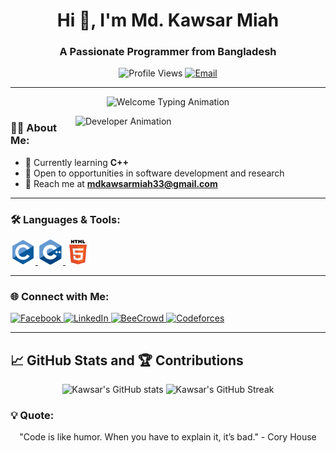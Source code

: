 <h1 align="center">Hi 👋, I'm Md. Kawsar Miah</h1>
<h3 align="center">A Passionate Programmer from Bangladesh</h3>

<p align="center">
  <img src="https://komarev.com/ghpvc/?username=md-kawsar-miah&label=Profile%20views&color=0e75b6&style=flat-square" alt="Profile Views" />
  <a href="mailto:mdkawsarmiah33@gmail.com">
    <img src="https://img.shields.io/badge/Email-mdkawsarmiah33%40gmail.com-red?style=flat-square&logo=gmail&logoColor=white" alt="Email" />
  </a>
</p>

---

<!-- Welcome Animated Text (Moved) -->
<p align="center">
  <img src="https://readme-typing-svg.demolab.com?font=Fira+Code&size=24&pause=1000&color=F70000&center=true&vCenter=true&width=435&lines=Welcome+to+my+GitHub+profile!" alt="Welcome Typing Animation" />
</p>

<img align="right" src="https://media.giphy.com/media/f3iwJFOVOwuy7K6FFw/giphy.gif" alt="Developer Animation" width="400" />

### 👨‍💻 About Me:
- 🌱 Currently learning **C++**  
- 💼 Open to opportunities in software development and research  
- 📧 Reach me at **[mdkawsarmiah33@gmail.com](mailto:mdkawsarmiah33@gmail.com)**  

---

### 🛠️ Languages & Tools:
<p>
  <a href="https://www.cprogramming.com/" target="_blank">
    <img src="https://raw.githubusercontent.com/devicons/devicon/master/icons/c/c-original.svg" alt="C" width="40" height="40"/>
  </a>
  <a href="https://www.w3schools.com/cpp/" target="_blank">
    <img src="https://raw.githubusercontent.com/devicons/devicon/master/icons/cplusplus/cplusplus-original.svg" alt="C++" width="40" height="40"/>
  </a>
  <a href="https://www.w3.org/html/" target="_blank">
    <img src="https://raw.githubusercontent.com/devicons/devicon/master/icons/html5/html5-original-wordmark.svg" alt="HTML5" width="40" height="40"/>
  </a>
  <!-- Add more tools here -->
</p>

---

### 🌐 Connect with Me:
<p>
  <a href="https://fb.com/md.kawsar.miah95" target="_blank">
    <img src="https://img.shields.io/badge/Facebook-1877F2?style=for-the-badge&logo=facebook&logoColor=white" alt="Facebook" />
  </a>
  <a href="https://www.linkedin.com/in/your-profile" target="_blank">
    <img src="https://img.shields.io/badge/LinkedIn-0077B5?style=for-the-badge&logo=linkedin&logoColor=white" alt="LinkedIn" />
  </a>
  <a href="https://judge.beecrowd.com/en/profile.php?user=yourusername" target="_blank">
    <img src="https://img.shields.io/badge/BeeCrowd-FF6F00?style=for-the-badge&logo=bee&logoColor=white" alt="BeeCrowd" />
  </a>
  <a href="https://codeforces.com/profile/miah_vai" target="_blank">
    <img src="https://img.shields.io/badge/Codeforces-1F8ACB?style=for-the-badge&logo=codeforces&logoColor=white" alt="Codeforces" />
  </a>
</p>

---

## 📈 GitHub Stats and 🏆 Contributions

<p align="center">
  <img src="https://github-readme-stats.vercel.app/api?username=kawsar-p&show_icons=true&theme=radical" alt="Kawsar's GitHub stats" width="350" />
  <img src="https://github-readme-streak-stats.herokuapp.com/?user=kawsar-p&theme=radical" alt="Kawsar's GitHub Streak" width="370" />
</p>

### 💡 Quote:
<p align="center">
  "Code is like humor. When you have to explain it, it’s bad." - Cory House
</p>
